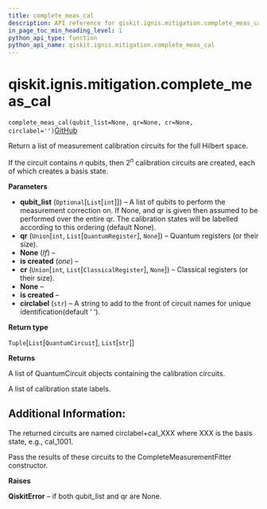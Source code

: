 ```yaml
---
title: complete_meas_cal
description: API reference for qiskit.ignis.mitigation.complete_meas_cal
in_page_toc_min_heading_level: 1
python_api_type: function
python_api_name: qiskit.ignis.mitigation.complete_meas_cal
---
```


# qiskit.ignis.mitigation.complete\_meas\_cal

<span id="qiskit.ignis.mitigation.complete_meas_cal" />

`complete_meas_cal(qubit_list=None, qr=None, cr=None, circlabel='')`[GitHub](https://github.com/qiskit-community/qiskit-ignis/tree/stable/0.7/qiskit/ignis/mitigation/measurement/circuits.py "view source code")

Return a list of measurement calibration circuits for the full Hilbert space.

If the circuit contains $n$ qubits, then $2^n$ calibration circuits are created, each of which creates a basis state.

**Parameters**

*   **qubit\_list** (`Optional`\[`List`\[`int`]]) – A list of qubits to perform the measurement correction on. If None, and qr is given then assumed to be performed over the entire qr. The calibration states will be labelled according to this ordering (default None).
*   **qr** (`Union`\[`int`, `List`\[`QuantumRegister`], `None`]) – Quantum registers (or their size).
*   **None** (*If*) –
*   **is created** (*one*) –
*   **cr** (`Union`\[`int`, `List`\[`ClassicalRegister`], `None`]) – Classical registers (or their size).
*   **None** –
*   **is created** –
*   **circlabel** (`str`) – A string to add to the front of circuit names for unique identification(default ‘ ‘).

**Return type**

`Tuple`\[`List`\[`QuantumCircuit`], `List`\[`str`]]

**Returns**

A list of QuantumCircuit objects containing the calibration circuits.

A list of calibration state labels.

## Additional Information:

The returned circuits are named circlabel+cal\_XXX where XXX is the basis state, e.g., cal\_1001.

Pass the results of these circuits to the CompleteMeasurementFitter constructor.

**Raises**

**QiskitError** – if both qubit\_list and qr are None.

